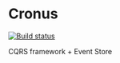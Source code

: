 Cronus
======

<link rel="nuget" type="application/rsd+xml" href="https://www.myget.org/Discovery/Feed/elders/" />  

[![Build status](https://ci.appveyor.com/api/projects/status/0ka8b6vnwjj9lhav?svg=true)](https://ci.appveyor.com/project/Elders-OSS/cronus)

CQRS framework + Event Store
